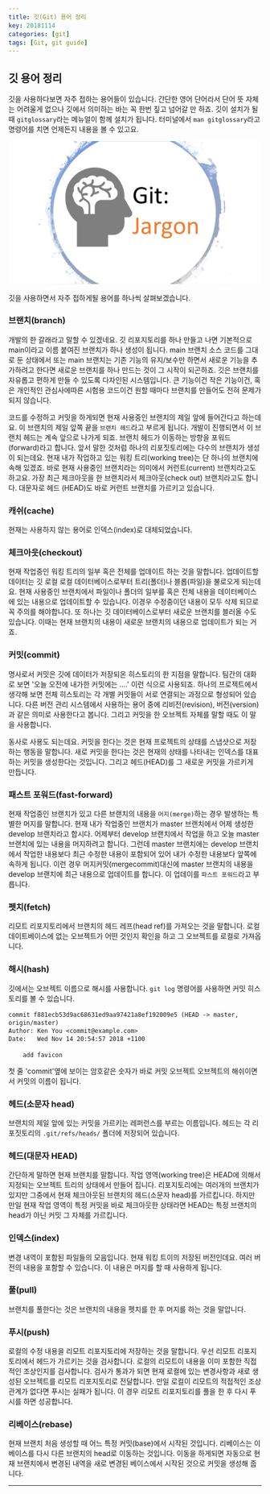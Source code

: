 ```yaml
---
title: 깃(Git) 용어 정리
key: 20181114
categories: [git]
tags: [Git, git guide]
---
```

## 깃 용어 정리
깃을 사용하다보면 자주 접하는 용어들이 있습니다. 간단한 영어 단어라서 단어 뜻 자체는 어려울게 없으나 깃에서 의미하는 바는 꼭 한번 짚고 넘어갈 만 하죠. 깃이 설치가 될 때 `gitglossary`라는 메뉴얼이 함께 설치가 됩니다. 터미널에서 `man gitglossary`라고 명령어를 치면 언제든지 내용을 볼 수 있고요.

![gitglossary](/assets/images/gitjargon.png)

깃을 사용하면서 자주 접하게될 용어를 하나씩 살펴보겠습니다.
### 브랜치(branch)
개발의 한 갈래라고 말할 수 있겠네요. 깃 리포지토리를 하나 만들고 나면 기본적으로 main이라고 이름 붙여진 브랜치가 하나 생성이 됩니다. main 브랜치 소스 코드를 그대로 둔 상태에서 또는 main 브랜치는 기존 기능의 유지/보수만 하면서 새로운 기능을 추가하려고 한다면 새로운 브랜치를 하나 만드는 것이 그 시작이 되곤하죠. 깃은 브랜치를 자유롭고 편하게 만들 수 있도록 다자인된 시스템입니다. 큰 기능이건 작은 기능이건, 혹은 개인적인 관심사에따른 시험용 코드이건 원할 때마다 브랜치를 만들어도 전혀 문제가 되지 않습니다.

코드를 수정하고 커밋을 하게되면 현재 사용중인 브랜치의 제일 앞에 들어간다고 하는데요. 이 브랜치의 제일 앞쪽 끝을 `브랜치 헤드`라고 부르게 됩니다. 개발이 진행되면서 이 브랜치 헤드는 계속 앞으로 나가게 되죠. 브랜치 헤드가 이동하는 방향을 포워드(forward)라고 합니다. 앞서 말한 것처럼 하나의 리포짓토리에는 다수의 브랜치가 생성이 되는데요. 현재 내가 작업하고 있는 워킹 트리(working tree)는 단 하나의 브랜치에 속해 있겠죠. 바로 현재 사용중인 브랜치라는 의미에서 커런트(current) 브랜치라고도 하고요. 가장 최근 체크아웃을 한 브랜치라서 체크아웃(check out) 브랜치라고도 합니다. 대문자로 헤드 (HEAD)도 바로 커런트 브랜치를 가르키고 있습니다.

### 캐쉬(cache)
현재는 사용하지 않는 용어로 인덱스(index)로 대체되었습니다.

### 체크아웃(checkout)
현재 작업중인 워킹 트리의 일부 혹은 전체를 업데이트 하는 것을 말합니다. 업데이트할 데이터는 깃 로컬 로컬 데이터베이스로부터 트리(폴더)나 블롭(파일)을 불로오게 되는데요. 현재 사용중인 브랜치에서 파일이나 폴더의 일부를 혹은 전체 내용을 데이터베이스에 있는 내용으로 업데이트할 수 있습니다. 이경우 수정중이던 내용이 모두 삭제 되므로 꼭 주의를 해야합니다. 또 하나는 깃 데이터베이스로부터 새로운 브랜치를 블러올 수도 있습니다. 이때는 현재 브랜치의 내용이 새로운 브랜치의 내용으로 업데이트가 되는 거죠.

### 커밋(commit)
명사로서 커밋은 깃에 데이터가 저장되온 히스토리의 한 지점을 말합니다. 팀간의 대화로 보면 '오늘 오전에 내가한 커밋에는 ....' 이런 식으로 사용되죠. 하나의 프로젝트에서 생각해 보면 전체 히스토리는 각 개별 커밋들이 서로 연결되는 과정으로 형성되어 있습니다. 다른 버전 관리 시스템에서 사용하는 용어 중에 리비전(revision), 버전(version)과 같은 의미로 사용한다고 봅니다. 그리고 커밋을 한 오브젝트 자체를 말할 때도 이 말을 사용합니다.

동사로 사용도 되는데요. 커밋을 한다는 것은 현재 프로젝트의 상태를 스냅샷으로 저장하는 행동을 말합니다. 새로 커밋을 한다는 것은 현재의 상태를 나타내는 인덱스를 대표하는 커밋을 생성한다는 것입니다. 그리고 헤드(HEAD)를 그 새로운 커밋을 가르키게 만듭니다.

### 패스트 포워드(fast-forward)
현재 작업중인 브랜치가 있고 다른 브랜치의 내용을 `머지(merge)`하는 경우 발생하는 특별한 머지를 말합니다. 현재 내가 작업중인 브랜치가 master 브랜치에서 어제 생성한 develop 브랜치라고 합시다. 어제부터 develop 브랜치에서 작업을 하고 오늘 master 브랜치에 있는 내용을 머지하려고 합니다. 그런데 master 브랜치에는 develop 브랜치에서 작업한 내용보다 최근 수정한 내용이 포함되어 있어 내가 수정한 내용보다 앞쪽에 속하게 됩니다. 이런 경우 머지커밋(mergecommit)대신에 master 브랜치의 내용을 develop 브랜치에 최근 내용으로 업데이트를 합니다. 이 업데이를 `파스트 포워드`라고 부릅니다.

### 펫치(fetch)
리모트 리포지토리에서 브랜치의 헤드 레프(head ref)를 가져오는 것을 말합니다. 로컬 데이트베이스에 없는 오브젝트가 어떤 것인지 확인을 하고 그 오브젝트를 로컬로 가져옵니다.

### 해시(hash)
깃에서는 오브젝트 이름으로 해시를 사용합니다. `git log` 명령어를 사용하면 커밋 히스토리를 볼 수 있습니다.
```
commit f881ecb53d9ac68631ed9aa97421a8ef192009e5 (HEAD -> master, origin/master)
Author: Ken You <commit@example.com>
Date:   Wed Nov 14 20:54:57 2018 +1100

    add favicon
``` 
첫 줄 'commit'옆에 보이는 암호같은 숫자가 바로 커밋 오브젝트 오브젝트의 해쉬이면서 커밋의 이름이 됩니다.

### 헤드(소문자 head)
브랜치의 제일 앞에 있는 커밋을 가르키는 레퍼런스를 부르는 이름입니다. 헤드는 각 리포짓토리의 `.git/refs/heads/` 폴더에 저장되어 있습니다.

### 헤드(대문자 HEAD)
간단하게 말하면 현재 브랜치를 말합니다. 작업 영역(working tree)은 HEAD에 의해서 지정되는 오브젝트 트리의 상태에서 만들어 집니다. 리포지토리에는 여러개의 브랜치가 있지만 그중에서 현재 체크아웃된 브랜치의 헤드(소문자 head)를 가르킵니다. 하지만 만일 현재 작업 영역이 특정 커밋을 바로 체크아웃한 상태라면 HEAD는 특정 브랜치의 head가 아닌 커밋 그 자체를 가르킵니다.

### 인덱스(index)
변경 내역이 포함된 파일들의 모음입니다. 현재 워킹 트이의 저장된 버전인데요. 여러 버전의 내용을 포함할 수 있습니다. 이 내용은 머지를 할 때 사용하게 됩니다.

### 풀(pull)
브랜치를 풀한다는 것은 브랜치의 내용을 펫치를 한 후 머지를 하는 것을 말압니다.

### 푸시(push)
로컬의 수정 내용을 리모트 리포지토리에 저장하는 것을 말합니다. 우선 리모트 리포지토리에서 헤드가 가르키는 것을 검사합니다. 로컬의 리모트이 내용을 이미 포함한 직접적인 조상인지를 검사합니다. 검사가 통과가 되면 현재 로컬에 있는 변경사항과 새로 생성된 오브젝트를 리모트 리포지토리로 전달합니다. 만일 로컬이 리모트의 적접적인 조상 관계가 없다면 푸시는 실패가 됩니다. 이 경우 리모트 리포지토리를 풀을 한 후 다시 푸시를 하면 성공합니다.

### 리베이스(rebase)
현재 브랜치 처음 생성할 때 어느 특정 커밋(base)에서 시작된 것입니다. 리베이스는 이 베이스를 다시 다른 브랜치의 head로 이동하는 것입니다. 이동을 하게되면 자동으로 현재 브랜치에서 변경된 내역을 새로 변경된 베이스에서 시작된 것으로 커밋을 생성해 줍니다.

---